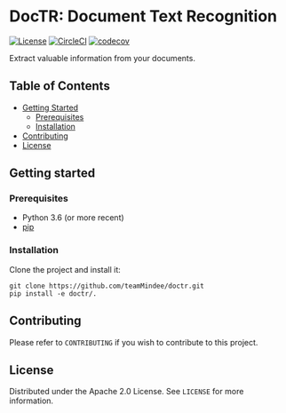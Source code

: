 
# DocTR: Document Text Recognition

[![License](https://img.shields.io/badge/License-Apache%202.0-blue.svg)](LICENSE) [![CircleCI](https://circleci.com/gh/teamMindee/doctr.svg?style=shield&circle-token=12c96bf5500b9dbe98f4ea0e43ca9c109c7506fe)](https://app.circleci.com/pipelines/github/teamMindee/doctr) [![codecov](https://codecov.io/gh/teamMindee/doctr/branch/main/graph/badge.svg?token=577MO567NM)](https://codecov.io/gh/teamMindee/doctr)

Extract valuable information from your documents.



## Table of Contents

* [Getting Started](#getting-started)
  * [Prerequisites](#prerequisites)
  * [Installation](#installation)
* [Contributing](#contributing)
* [License](#license)



## Getting started

### Prerequisites

- Python 3.6 (or more recent)
- [pip](https://pip.pypa.io/en/stable/)

### Installation

Clone the project and install it:

```shell
git clone https://github.com/teamMindee/doctr.git
pip install -e doctr/.
```



## Contributing

Please refer to `CONTRIBUTING` if you wish to contribute to this project.



## License

Distributed under the Apache 2.0 License. See `LICENSE` for more information.